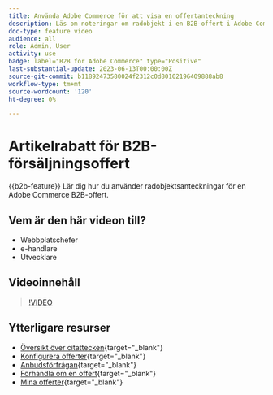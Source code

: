 ```yaml
---
title: Använda Adobe Commerce för att visa en offertanteckning
description: Läs om noteringar om radobjekt i en B2B-offert i Adobe Commerce
doc-type: feature video
audience: all
role: Admin, User
activity: use
badge: label="B2B for Adobe Commerce" type="Positive"
last-substantial-update: 2023-06-13T00:00:00Z
source-git-commit: b11892473580024f2312c0d80102196409888ab8
workflow-type: tm+mt
source-wordcount: '120'
ht-degree: 0%

---
```


# Artikelrabatt för B2B-försäljningsoffert

{{b2b-feature}}
Lär dig hur du använder radobjektsanteckningar för en Adobe Commerce B2B-offert.

## Vem är den här videon till?

- Webbplatschefer
- e-handlare
- Utvecklare

## Videoinnehåll

>[!VIDEO](https://video.tv.adobe.com/v/3420417?learn=on)

## Ytterligare resurser

- [Översikt över citattecken](https://experienceleague.adobe.com/docs/commerce-admin/b2b/quotes/quotes.html){target="_blank"}
- [Konfigurera offerter](https://experienceleague.adobe.com/docs/commerce-admin/b2b/quotes/configure-quotes.html){target="_blank"}
- [Anbudsförfrågan](https://experienceleague.adobe.com/docs/commerce-admin/b2b/quotes/quote-request.html){target="_blank"}
- [Förhandla om en offert](https://experienceleague.adobe.com/docs/commerce-admin/b2b/quotes/quote-price-negotiation.html){target="_blank"}
- [Mina offerter](https://experienceleague.adobe.com/docs/commerce-admin/b2b/quotes/account-dashboard-my-quotes.html){target="_blank"}
